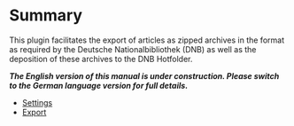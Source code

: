 # Summary

This plugin facilitates the export of articles as zipped archives in the format as required by the Deutsche Nationalbibliothek (DNB) as well as the deposition of these archives to the DNB Hotfolder.

***The English version of this manual is under construction. Please switch to the German language version for full details.***

* [Settings](settings)
* [Export](export)